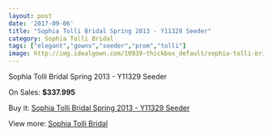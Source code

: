 ```yaml
---
layout: post
date: '2017-09-06'
title: "Sophia Tolli Bridal Spring 2013 - Y11329 Seeder"
category: Sophia Tolli Bridal
tags: ["elegant","gowns","seeder","prom","tolli"]
image: http://img.idealgown.com/10939-thickbox_default/sophia-tolli-bridal-spring-2013-y11329-seeder.jpg
---
```

Sophia Tolli Bridal Spring 2013 - Y11329 Seeder

On Sales: **$337.995**
<a href="https://www.idealgown.com/en/sophia-tolli-bridal/4492-sophia-tolli-bridal-spring-2013-y11329-seeder.html"><amp-img layout="responsive" width="600" height="600" src="//img.idealgown.com/10939-thickbox_default/sophia-tolli-bridal-spring-2013-y11329-seeder.jpg" alt="Sophia Tolli Bridal Spring 2013 - Y11329 Seeder 0" /></a>
<a href="https://www.idealgown.com/en/sophia-tolli-bridal/4492-sophia-tolli-bridal-spring-2013-y11329-seeder.html"><amp-img layout="responsive" width="600" height="600" src="//img.idealgown.com/10941-thickbox_default/sophia-tolli-bridal-spring-2013-y11329-seeder.jpg" alt="Sophia Tolli Bridal Spring 2013 - Y11329 Seeder 1" /></a>
<a href="https://www.idealgown.com/en/sophia-tolli-bridal/4492-sophia-tolli-bridal-spring-2013-y11329-seeder.html"><amp-img layout="responsive" width="600" height="600" src="//img.idealgown.com/10940-thickbox_default/sophia-tolli-bridal-spring-2013-y11329-seeder.jpg" alt="Sophia Tolli Bridal Spring 2013 - Y11329 Seeder 2" /></a>

Buy it: [Sophia Tolli Bridal Spring 2013 - Y11329 Seeder](https://www.idealgown.com/en/sophia-tolli-bridal/4492-sophia-tolli-bridal-spring-2013-y11329-seeder.html "Sophia Tolli Bridal Spring 2013 - Y11329 Seeder")

View more: [Sophia Tolli Bridal](https://www.idealgown.com/en/52-sophia-tolli-bridal "Sophia Tolli Bridal")